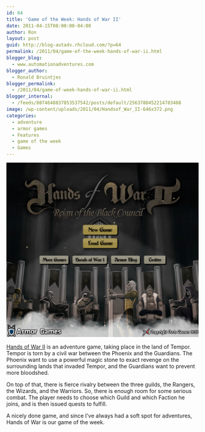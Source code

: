 ```yaml
---
id: 64
title: 'Game of the Week: Hands of War II'
date: 2011-04-15T08:00:00-04:00
author: Ron
layout: post
guid: http://blog-autadv.rhcloud.com/?p=64
permalink: /2011/04/game-of-the-week-hands-of-war-ii.html
blogger_blog:
  - www.automationadventures.com
blogger_author:
  - Ronald Bruintjes
blogger_permalink:
  - /2011/04/game-of-week-hands-of-war-ii.html
blogger_internal:
  - /feeds/8074648837853537542/posts/default/2563788452214783488
image: /wp-content/uploads/2011/04/Handsof_War_II-646x372.png
categories:
  - adventure
  - armor games
  - Features
  - game of the week
  - Games
---
```

![](/wp-content/uploads/2011/04/Handsof_War_II.png)

[Hands of War II](https://www.notdoppler.com/handsofwar2.php) is an adventure game, taking place in the land of Tempor. Tempor is torn by a civil war between the Phoenix and the Guardians. The Phoenix want to use a powerful magic stone to exact revenge on the surrounding lands that invaded Tempor, and the Guardians want to prevent more bloodshed.

On top of that, there is fierce rivalry between the three guilds, the Rangers, the Wizards, and the Warriors. So, there is enough room for some serious combat. The player needs to choose which Guild and which Faction he joins, and is then issued quests to fulfill.

A nicely done game, and since I've always had a soft spot for adventures, Hands of War is our game of the week.
 